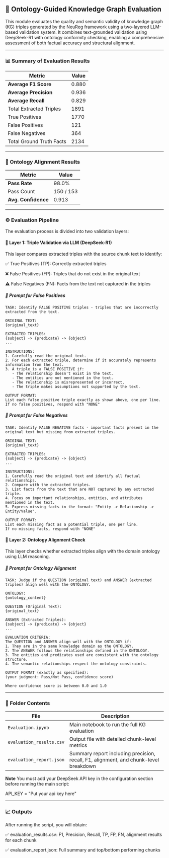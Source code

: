 ## 🧠 Ontology-Guided Knowledge Graph Evaluation
This module evaluates the quality and semantic validity of knowledge graph (KG) triples generated by the NeuReg framework using a two-layered LLM-based validation system. It combines text-grounded validation using DeepSeek-R1 with ontology conformity checking, enabling a comprehensive assessment of both factual accuracy and structural alignment.

----

### 📊 Summary of Evaluation Results

| Metric                   | Value |
| ------------------------ | ----- |
| **Average F1 Score**     | 0.880 |
| **Average Precision**    | 0.936 |
| **Average Recall**       | 0.829 |
| Total Extracted Triples  | 1891  |
| True Positives           | 1770  |
| False Positives          | 121   |
| False Negatives          | 364   |
| Total Ground Truth Facts | 2134  |

---
### 🧬 Ontology Alignment Results

| Metric              | Value     |
| ------------------- | --------- |
| **Pass Rate**       | 98.0%     |
| Pass Count          | 150 / 153 |
| **Avg. Confidence** | 0.913     |

---

### ⚙️ Evaluation Pipeline
The evaluation process is divided into two validation layers:

#### 🔹 Layer 1: Triple Validation via LLM (DeepSeek-R1)
This layer compares extracted triples with the source chunk text to identify:

✅ True Positives (TP): Correctly extracted triples

❌ False Positives (FP): Triples that do not exist in the original text

⚠️ False Negatives (FN): Facts from the text not captured in the triples

##### 🔸 Prompt for False Positives
```text
TASK: Identify FALSE POSITIVE triples - triples that are incorrectly extracted from the text.

ORIGINAL TEXT:
{original_text}

EXTRACTED TRIPLES:
{subject} -> {predicate} -> {object}
...

INSTRUCTIONS:
1. Carefully read the original text.
2. For each extracted triple, determine if it accurately represents information from the text.
3. A triple is a FALSE POSITIVE if:
   - The relationship doesn't exist in the text.
   - The entities are not mentioned in the text.
   - The relationship is misrepresented or incorrect.
   - The triple makes assumptions not supported by the text.

OUTPUT FORMAT:
List each false positive triple exactly as shown above, one per line.
If no false positives, respond with "NONE"
```

##### 🔸 Prompt for False Negatives
```text
TASK: Identify FALSE NEGATIVE facts - important facts present in the original text but missing from extracted triples.

ORIGINAL TEXT:
{original_text}

EXTRACTED TRIPLES:
{subject} -> {predicate} -> {object}
...

INSTRUCTIONS:
1. Carefully read the original text and identify all factual relationships.
2. Compare with the extracted triples.
3. List facts from the text that are NOT captured by any extracted triple.
4. Focus on important relationships, entities, and attributes mentioned in the text.
5. Express missing facts in the format: "Entity -> Relationship -> Entity/Value".

OUTPUT FORMAT:
List each missing fact as a potential triple, one per line.
If no missing facts, respond with "NONE"
```

#### 🔹 Layer 2: Ontology Alignment Check

This layer checks whether extracted triples align with the domain ontology using LLM reasoning.

##### 🔸 Prompt for Ontology Alignment
```text
TASK: Judge if the QUESTION (original text) and ANSWER (extracted triples) align well with the ONTOLOGY.

ONTOLOGY:
{ontology_content}

QUESTION (Original Text):
{original_text}

ANSWER (Extracted Triples):
{subject} -> {predicate} -> {object}
...

EVALUATION CRITERIA:
The QUESTION and ANSWER align well with the ONTOLOGY if:
1. They are in the same knowledge domain as the ONTOLOGY.
2. The ANSWER follows the relationships defined in the ONTOLOGY.
3. The entities and predicates used are consistent with the ontology structure.
4. The semantic relationships respect the ontology constraints.

OUTPUT FORMAT (exactly as specified):
(your judgment: Pass/Not Pass, confidence score)

Where confidence score is between 0.0 and 1.0
```

---

### 📂 Folder Contents

| File                          | Description                                                                          |
| ----------------------------- | ------------------------------------------------------------------------------------ |
| `Evaluation.ipynb`            | Main notebook to run the full KG evaluation                                          |
| `evaluation_results.csv`      | Output file with detailed chunk-level metrics                                        |
| `evaluation_report.json`      | Summary report including precision, recall, F1, alignment, and chunk-level breakdown |

**Note** You must add your DeepSeek API key in the configuration section before running the main script:

API_KEY = "Put your api key here"

----

### 📈 Outputs
After running the script, you will obtain:

✅ evaluation_results.csv: F1, Precision, Recall, TP, FP, FN, alignment results for each chunk

✅ evaluation_report.json: Full summary and top/bottom performing chunks
